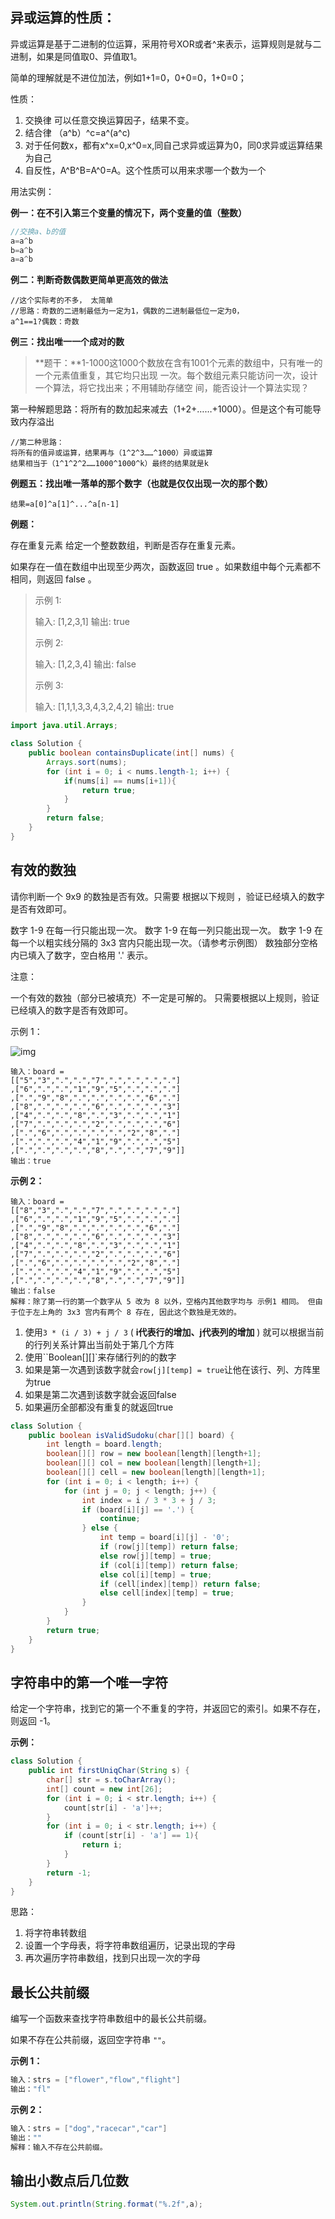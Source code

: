 ## **异或运算的性质：**

异或运算是基于二进制的位运算，采用符号XOR或者^来表示，运算规则是就与二进制，如果是同值取0、异值取1。

简单的理解就是不进位加法，例如1+1=0，0+0=0，1+0=0；

性质：

1. 交换律 可以任意交换运算因子，结果不变。
2. 结合律 （a^b）^c=a^(a^c)
3. 对于任何数x，都有x^x=0,x^0=x,同自己求异或运算为0，同0求异或运算结果为自己
4. 自反性，A^B^B=A^0=A。这个性质可以用来求哪一个数为一个

用法实例：

**例一：在不引入第三个变量的情况下，两个变量的值（整数）**

```java
//交换a、b的值
a=a^b
b=a^b
a=a^b
```

**例二：判断奇数偶数更简单更高效的做法**

```text
//这个实际考的不多， 太简单
//思路：奇数的二进制最低为一定为1，偶数的二进制最低位一定为0，
a^1==1?偶数：奇数
```

**例三：找出唯一一个成对的数**

> **题干：**1-1000这1000个数放在含有1001个元素的数组中，只有唯一的一个元素值重复，其它均只出现 一次。每个数组元素只能访问一次，设计一个算法，将它找出来；不用辅助存储空 间，能否设计一个算法实现？

第一种解题思路：将所有的数加起来减去（1+2+……+1000）。但是这个有可能导致内存溢出

```text
//第二种思路：
将所有的值异或运算，结果再与（1^2^3……^1000）异或运算
结果相当于（1^1^2^2……1000^1000^k）最终的结果就是k
```

**例题五：找出唯一落单的那个数字（也就是仅仅出现一次的那个数）**

```text
结果=a[0]^a[1]^...^a[n-1]
```

**例题：**

存在重复元素
给定一个整数数组，判断是否存在重复元素。

如果存在一值在数组中出现至少两次，函数返回 true 。如果数组中每个元素都不相同，则返回 false 。 

> 示例 1:
>
> 输入: [1,2,3,1]
> 输出: true
>
> 示例 2:
>
> 输入: [1,2,3,4]
> 输出: false
>
> 示例 3:
>
> 输入: [1,1,1,3,3,4,3,2,4,2]
> 输出: true

```java
import java.util.Arrays;

class Solution {
    public boolean containsDuplicate(int[] nums) {
        Arrays.sort(nums);
        for (int i = 0; i < nums.length-1; i++) {
            if(nums[i] == nums[i+1]){
                return true;
            }
        }
        return false;
    }
}
```

## 有效的数独

请你判断一个 9x9 的数独是否有效。只需要 根据以下规则 ，验证已经填入的数字是否有效即可。

数字 1-9 在每一行只能出现一次。
数字 1-9 在每一列只能出现一次。
数字 1-9 在每一个以粗实线分隔的 3x3 宫内只能出现一次。（请参考示例图）
数独部分空格内已填入了数字，空白格用 '.' 表示。

注意：

一个有效的数独（部分已被填充）不一定是可解的。
只需要根据以上规则，验证已经填入的数字是否有效即可。


示例 1：

![img](https://assets.leetcode-cn.com/aliyun-lc-upload/uploads/2021/04/12/250px-sudoku-by-l2g-20050714svg.png)

```
输入：board = 
[["5","3",".",".","7",".",".",".","."]
,["6",".",".","1","9","5",".",".","."]
,[".","9","8",".",".",".",".","6","."]
,["8",".",".",".","6",".",".",".","3"]
,["4",".",".","8",".","3",".",".","1"]
,["7",".",".",".","2",".",".",".","6"]
,[".","6",".",".",".",".","2","8","."]
,[".",".",".","4","1","9",".",".","5"]
,[".",".",".",".","8",".",".","7","9"]]
输出：true
```

**示例 2：**

```
输入：board = 
[["8","3",".",".","7",".",".",".","."]
,["6",".",".","1","9","5",".",".","."]
,[".","9","8",".",".",".",".","6","."]
,["8",".",".",".","6",".",".",".","3"]
,["4",".",".","8",".","3",".",".","1"]
,["7",".",".",".","2",".",".",".","6"]
,[".","6",".",".",".",".","2","8","."]
,[".",".",".","4","1","9",".",".","5"]
,[".",".",".",".","8",".",".","7","9"]]
输出：false
解释：除了第一行的第一个数字从 5 改为 8 以外，空格内其他数字均与 示例1 相同。 但由于位于左上角的 3x3 宫内有两个 8 存在, 因此这个数独是无效的。
```



1. 使用`3 * (i / 3) + j / 3` (  **i代表行的增加、j代表列的增加** ) 就可以根据当前的行列关系计算出当前处于第几个方阵
2. 使用``Boolean[][]`来存储行列的的数字
3. 如果是第一次遇到该数字就会`row[j][temp] = true`让他在该行、列、方阵里为true
4. 如果是第二次遇到该数字就会返回false
5. 如果遍历全部都没有重复的就返回true

```java
class Solution {
    public boolean isValidSudoku(char[][] board) {
        int length = board.length;
        boolean[][] row = new boolean[length][length+1];
        boolean[][] col = new boolean[length][length+1];
        boolean[][] cell = new boolean[length][length+1];
        for (int i = 0; i < length; i++) {
            for (int j = 0; j < length; j++) {
                int index = i / 3 * 3 + j / 3;
                if (board[i][j] == '.') {
                    continue;
                } else {
                    int temp = board[i][j] - '0';
                    if (row[j][temp]) return false;
                    else row[j][temp] = true;
                    if (col[i][temp]) return false;
                    else col[i][temp] = true;
                    if (cell[index][temp]) return false;
                    else cell[index][temp] = true;
                }
            }
        }
        return true;
    }
}
```

## 字符串中的第一个唯一字符

给定一个字符串，找到它的第一个不重复的字符，并返回它的索引。如果不存在，则返回 -1。

 

**示例：**

```java
class Solution {
    public int firstUniqChar(String s) {
        char[] str = s.toCharArray();
        int[] count = new int[26];
        for (int i = 0; i < str.length; i++) {
            count[str[i] - 'a']++;
        }
        for (int i = 0; i < str.length; i++) {
            if (count[str[i] - 'a'] == 1){
                return i;
            }
        }
        return -1;
    }
}
```



思路：

1. 将字符串转数组
2. 设置一个字母表，将字符串数组遍历，记录出现的字母
3. 再次遍历字符串数组，找到只出现一次的字母



## 最长公共前缀

编写一个函数来查找字符串数组中的最长公共前缀。

如果不存在公共前缀，返回空字符串 `""`。

 

**示例 1：**

```java
输入：strs = ["flower","flow","flight"]
输出："fl"
```

**示例 2：**

```java
输入：strs = ["dog","racecar","car"]
输出：""
解释：输入不存在公共前缀。
```

## 输出小数点后几位数

```java
System.out.println(String.format("%.2f",a);
```

